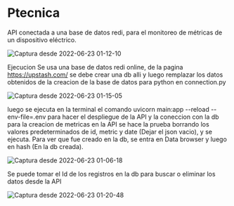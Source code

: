 # Ptecnica
API conectada a una base de datos redi, para el monitoreo de métricas de un dispositivo eléctrico.

![Captura desde 2022-06-23 01-12-10](https://user-images.githubusercontent.com/103941398/175227855-5694eaa6-9918-486a-aa75-76e6e75a1dcb.png)


Ejecucion
Se usa una base de datos redi online, de la pagina https://upstash.com/
se debe crear una db alli y luego remplazar los datos obtenidos de la creacion de la base de datos para python en connection.py

![Captura desde 2022-06-23 01-15-05](https://user-images.githubusercontent.com/103941398/175228631-da226598-2a0b-43a2-893f-a2363b05f11a.png)



luego se ejecuta en la terminal el comando uvicorn main:app --reload --env-file=.env para hacer el despliegue de la API y la coneccion con la db
para la creacion de metricas en la API se hace la prueba borrando los valores predeterminados de id, metric y date (Dejar el json vacio), y se ejecuta.
Para ver que fue creado en la db, se entra en Data browser y luego en hash (En la db creada).

![Captura desde 2022-06-23 01-06-18](https://user-images.githubusercontent.com/103941398/175227696-496810cc-fc20-40a0-a5ab-29f69bdda1db.png)


Se puede tomar el Id de los registros en la db para buscar o eliminar los datos desde la API
 
![Captura desde 2022-06-23 01-20-48](https://user-images.githubusercontent.com/103941398/175229613-63cc52e0-7e0b-4219-a2d6-797301d87e5e.png)



